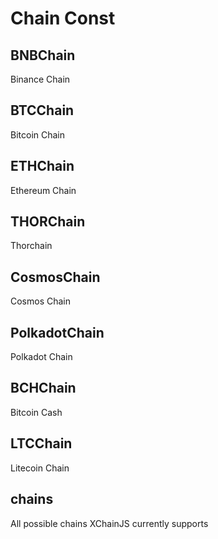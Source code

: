 # Chain Const

<!-- Generated by documentation.js. Update this documentation by updating the source code. -->

## BNBChain

Binance Chain

## BTCChain

Bitcoin Chain

## ETHChain

Ethereum Chain

## THORChain

Thorchain

## CosmosChain

Cosmos Chain

## PolkadotChain

Polkadot Chain

## BCHChain

Bitcoin Cash

## LTCChain

Litecoin Chain

## chains

All possible chains XChainJS currently supports
